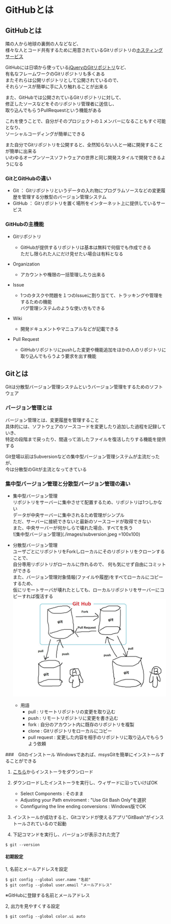 # GitHubとは

## GitHubとは
隣の人から地球の裏側の人などなど、  
様々な人とコード共有するために用意されているGitリポジトリの[ホスティングサービス](http://e-words.jp/w/%E3%83%9B%E3%82%B9%E3%83%86%E3%82%A3%E3%83%B3%E3%82%B0%E3%82%B5%E3%83%BC%E3%83%93%E3%82%B9.html)

GitHubには日頃から使っている[jQueryのGitリポジトリ](https://github.com/jquery/jquery)など、  
有名なフレームワークのGitリポジトリも多くある  
またそれらは公開リポジトリとして公開されているので、  
それらソースが簡単に手に入り触れることが出来る

また、GitHubでは公開されているGitリポジトリに対して、  
修正したソースなどをそのリポジトリ管理者に送信し、  
取り込んでもらうPullRequestという機能がある

これを使うことで、自分がそのプロジェクトの１メンバーになることもすぐ可能となり、  
ソーシャルコーディングが簡単にできる

また自分でGitリポジトリを公開すると、全然知らない人と一緒に開発することが簡単に出来る  
いわゆるオープンソースソフトウェアの世界と同じ開発スタイルで開発できるようになる

### GitとGitHubの違い
 - Git ： Gitリポジトリというデータの入れ物にプログラムソースなどの変更履歴を管理する分散型のバージョン管理システム
 - GitHub ： Gitリポジトリを置く場所をインターネット上に提供しているサービス

### GitHubの主機能

 - Gitリポジトリ
 	- GitHubが提供するリポジトリは基本は無料で何個でも作成できる  
 	  ただし限られた人にだけ見せたい場合は有料となる

 - Organization
 	- アカウントや権限の一括管理したり出来る

 - Issue
 	- 1つのタスクや問題を１つのIssueに割り当てて、トラッキングや管理をするための機能  
 	バグ管理システムのような使い方もできる

 - Wiki
 	- 開発ドキュメントやマニュアルなどが記載できる  

 - Pull Request
 	- GitHubリポジトリにpushした変更や機能追加をほかの人のリポジトリに取り込んでもらうよう要求を出す機能  

## Gitとは
Gitは分散型バージョン管理システムというバージョン管理をするためのソフトウェア  

### バージョン管理とは
バージョン管理とは、変更履歴を管理すること  
具体的には、ソフトウェアのソースコードを変更したり追加した過程を記録していき、  
特定の段階まで戻ったり、間違って消したファイルを復活したりする機能を提供する  

Git登場以前はSubversionなどの集中型バージョン管理システムが主流だったが、  
今は分散型のGitが主流となってきている  

### 集中型バージョン管理と分散型バージョン管理の違い

 - 集中型バージョン管理  
 リポジトリをサーバーに集中させて配置するため、リポジトリは1つしかない  
 データが中央サーバーに集中されるため管理がシンプル  
 ただ、サーバーに接続できないと最新のソースコードが取得できない  
 また、中央サーバーが何かしらで壊れた場合、すべてを失う  
 ![集中型バージョン管理](./images/subversion.jpeg =100x100)

 - 分散型バージョン管理  
 ユーザごとにリポジトリをForkしローカルにそのリポジトリをクローンすることで、  
 自分専用リポジトリがローカルに作れるので、 何も気にせず自由にコミットができる  
 また、バージョン管理対象情報(ファイルや履歴)をすべてローカルにコピーするため、  
 仮にリモートサーバが壊れたとしても、ローカルリポジトリをサーバーにコピーすれば復活する
 ![分散型バージョン管理](./images/git.jpeg)
	- 用語
 		- pull : リモートリポジトリの変更を取り込む
 		- push : リモートリポジトリに変更を書き込む
 		- fork : 自分のアカウント内に既存のリポジトリを複製
 		- clone : Gitリポジトリをローカルにコピー
 		- pull request : 変更した内容を相手のリポジトリに取り込んでもらうよう依頼

###　Gitのインストール
Windowsであれば、msysGitを簡単にインストールすることができる  

1. [こちら](http://msysgit.github.io/)からインストーラをダウンロード

2. ダウンロードしたインストーラを実行し、ウィザードに沿っていけばOK

 	- Select Components : そのまま
 	- Adjusting your Path enviroment : "Use Git Bash Only"を選択
 	- Connfiguring the line ending conversions : Windows版でOK

3. インストールが成功すると、Gitコマンドが使えるアプリ"GitBash"がインストールされているので起動

4. 下記コマンドを実行し、バージョンが表示された完了
```
$ git --version
```

#### 初期設定
1,  名前とメールアドレスを設定
```
$ git config --global user.name "名前"
$ git config --global user.email "メールアドレス"
```
※GitHubに登録する名前とメールアドレス

2, 出力を見やすくする設定
```
$ git config --global color.ui auto
```

